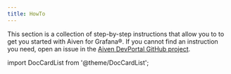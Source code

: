 ```yaml
---
title: HowTo
---
```


This section is a collection of step-by-step instructions that allow you
to to get you started with Aiven for Grafana®. If you cannot find an
instruction you need, open an issue in the [Aiven DevPortal GitHub
project](https://github.com/aiven/devportal/issues).

import DocCardList from '@theme/DocCardList';

<DocCardList />
